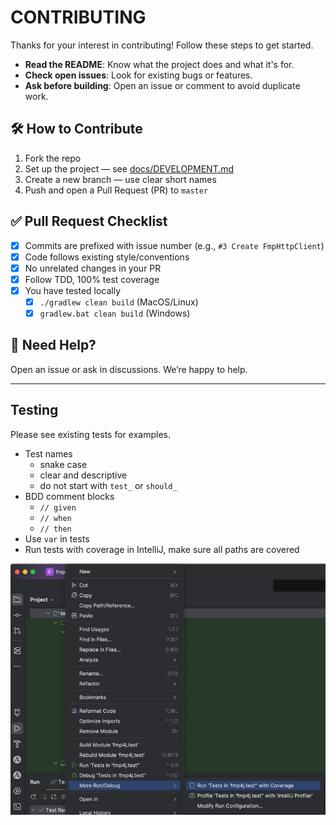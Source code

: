 # CONTRIBUTING

Thanks for your interest in contributing! Follow these steps to get started.

- **Read the README**: Know what the project does and what it's for.
- **Check open issues**: Look for existing bugs or features.
- **Ask before building**: Open an issue or comment to avoid duplicate work.

## 🛠️ How to Contribute

1. Fork the repo
2. Set up the project — see [docs/DEVELOPMENT.md](DEVELOPMENT.md)
3. Create a new branch — use clear short names
4. Push and open a Pull Request (PR) to `master`

## ✅ Pull Request Checklist

- [x] Commits are prefixed with issue number (e.g., `#3 Create FmpHttpClient`)
- [x] Code follows existing style/conventions
- [x] No unrelated changes in your PR
- [x] Follow TDD, 100% test coverage
- [x] You have tested locally
  - [x] `./gradlew clean build` (MacOS/Linux)
  - [x] `gradlew.bat clean build` (Windows)

## 💬 Need Help?

Open an issue or ask in discussions. We’re happy to help.

---

## Testing

Please see existing tests for examples.

* Test names
  * snake case
  * clear and descriptive
  * do not start with `test_` or `should_`
* BDD comment blocks
  * `// given`
  * `// when`
  * `// then`
* Use `var` in tests
* Run tests with coverage in IntelliJ, make sure all paths are covered

![](images/intellij-run-tests-with-coverage.png)